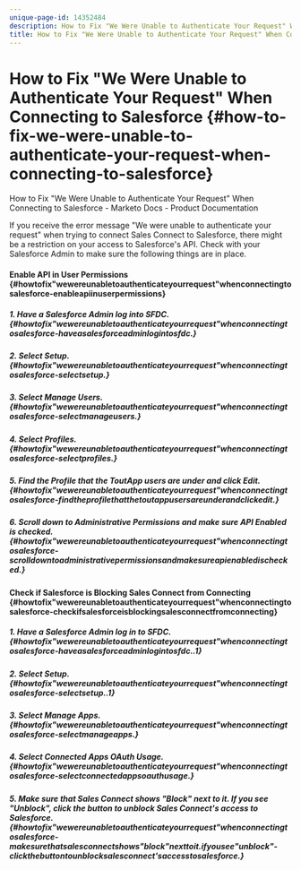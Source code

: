 ```yaml
---
unique-page-id: 14352484
description: How to Fix "We Were Unable to Authenticate Your Request" When Connecting to Salesforce - Marketo Docs - Product Documentation
title: How to Fix "We Were Unable to Authenticate Your Request" When Connecting to Salesforce
---
```


# How to Fix "We Were Unable to Authenticate Your Request" When Connecting to Salesforce {#how-to-fix-we-were-unable-to-authenticate-your-request-when-connecting-to-salesforce}

How to Fix "We Were Unable to Authenticate Your Request" When Connecting to Salesforce - Marketo Docs - Product Documentation

If you receive the error message "We were unable to authenticate your request" when trying to connect Sales Connect to Salesforce, there might be a restriction on your access to Salesforce's API. Check with your Salesforce Admin to make sure the following things are in place.

#### Enable API in User Permissions {#howtofix"wewereunabletoauthenticateyourrequest"whenconnectingtosalesforce-enableapiinuserpermissions}

##### 1. Have a Salesforce Admin log into SFDC. {#howtofix"wewereunabletoauthenticateyourrequest"whenconnectingtosalesforce-haveasalesforceadminlogintosfdc.}

##### 2. Select Setup. {#howtofix"wewereunabletoauthenticateyourrequest"whenconnectingtosalesforce-selectsetup.}

##### 3. Select Manage Users. {#howtofix"wewereunabletoauthenticateyourrequest"whenconnectingtosalesforce-selectmanageusers.}

##### 4. Select Profiles. {#howtofix"wewereunabletoauthenticateyourrequest"whenconnectingtosalesforce-selectprofiles.}

##### 5. Find the Profile that the ToutApp users are under and click Edit. {#howtofix"wewereunabletoauthenticateyourrequest"whenconnectingtosalesforce-findtheprofilethatthetoutappusersareunderandclickedit.}

##### 6. Scroll down to Administrative Permissions and make sure API Enabled is checked. {#howtofix"wewereunabletoauthenticateyourrequest"whenconnectingtosalesforce-scrolldowntoadministrativepermissionsandmakesureapienabledischecked.}

#### Check if Salesforce is Blocking Sales Connect from Connecting {#howtofix"wewereunabletoauthenticateyourrequest"whenconnectingtosalesforce-checkifsalesforceisblockingsalesconnectfromconnecting}

##### 1. Have a Salesforce Admin log in to SFDC. {#howtofix"wewereunabletoauthenticateyourrequest"whenconnectingtosalesforce-haveasalesforceadminlogintosfdc..1}

##### 2. Select Setup. {#howtofix"wewereunabletoauthenticateyourrequest"whenconnectingtosalesforce-selectsetup..1}

##### 3. Select Manage Apps. {#howtofix"wewereunabletoauthenticateyourrequest"whenconnectingtosalesforce-selectmanageapps.}

##### 4. Select Connected Apps OAuth Usage. {#howtofix"wewereunabletoauthenticateyourrequest"whenconnectingtosalesforce-selectconnectedappsoauthusage.}

##### 5. Make sure that Sales Connect shows "Block" next to it. If you see "Unblock", click the button to unblock Sales Connect's access to Salesforce. {#howtofix"wewereunabletoauthenticateyourrequest"whenconnectingtosalesforce-makesurethatsalesconnectshows"block"nexttoit.ifyousee"unblock"-clickthebuttontounblocksalesconnect'saccesstosalesforce.}


